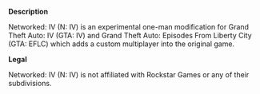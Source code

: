 <strong>Description</strong>

Networked: IV (N: IV) is an experimental one-man modification for Grand Theft Auto: IV (GTA: IV) and Grand Theft Auto: Episodes From Liberty City (GTA: EFLC) which adds a custom multiplayer into the original game.

<strong>Legal</strong>

Networked: IV (N: IV) is not affiliated with Rockstar Games or any of their subdivisions.